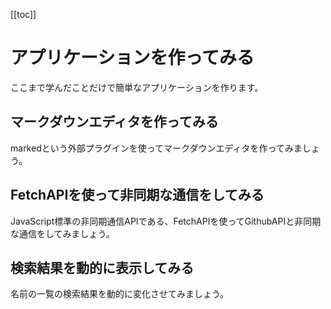 [[toc]]

# アプリケーションを作ってみる

ここまで学んだことだけで簡単なアプリケーションを作ります。

## マークダウンエディタを作ってみる

markedという外部プラグインを使ってマークダウンエディタを作ってみましょう。

## FetchAPIを使って非同期な通信をしてみる

JavaScript標準の非同期通信APIである、FetchAPIを使ってGithubAPIと非同期な通信をしてみましょう。

## 検索結果を動的に表示してみる

名前の一覧の検索結果を動的に変化させてみましょう。
